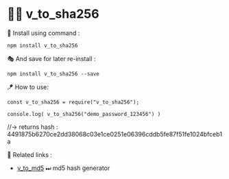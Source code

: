 # 👨‍💻 v_to_sha256

🔩 Install using command :

    npm install v_to_sha256

🎭 And save for later re-install :

    npm install v_to_sha256 --save

🪁 How to use:

    const v_to_sha256 = require("v_to_sha256");

    console.log( v_to_sha256("demo_password_123456") )

//-> returns hash : 4491875b6270ce2dd38068c03e1ce0251e06396cddb5fe87f51fe1024bfceb1a

📑 Related links :
*   [v_to_md5](https://www.npmjs.com/package/v_to_md5) ⏭ md5 hash generator
